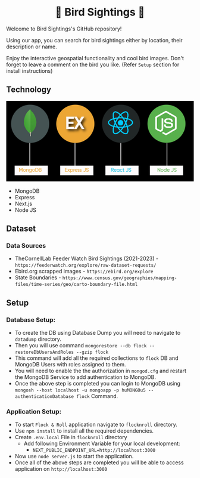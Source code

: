<div align="center" style="margin-top: 0;">
<h1> 📸 Bird Sightings 📸 </h1>

</div>


Welcome to Bird Sightings's GitHub repository!

Using our app, you can search for bird sightings either by location, their description or name.

Enjoy the interactive geospatial functionality and cool bird images. Don't forget to leave a comment on the bird you like. (Refer `Setup` section for install instructions)

## Technology

![tech stack](readmeImages/mern.png)

- MongoDB
- Express
- Next.js
- Node JS

## Dataset

### Data Sources 

- TheCornellLab Feeder Watch Bird Sightings (2021-2023) - `https://feederwatch.org/explore/raw-dataset-requests/`
- Ebird.org scrapped images - `https://ebird.org/explore`
- State Boundaries - `https://www.census.gov/geographies/mapping-files/time-series/geo/carto-boundary-file.html`

## Setup

### Database Setup:
- To create the DB using Database Dump you will need to navigate to `datadump` directory.
- Then you will use command `mongorestore --db flock --restoreDbUsersAndRoles --gzip flock`
- This command will add all the required collections to `flock` DB and MongoDB Users with roles assigned to them.
- You will need to enable the the authorization in `mongod.cfg` and restart the MongoDB Service to add authentication to MongoDB.
- Once the above step is completed you can login to MongoDB using `mongosh --host localhost -u mongoapp -p huMONGOu5 --authenticationDatabase flock` Command.

### Application Setup:
- To start `Flock & Roll` application navigate to `flocknroll` directory.
- Use `npm install` to install all the required dependencies.
- Create `.env.local` File in `flocknroll` directory
    - Add following Environment Variable for your local development:
        - `NEXT_PUBLIC_ENDPOINT_URL=http://localhost:3000`
- Now use `node server.js` to start the application.
- Once all of the above steps are completed you will be able to access application on `http://localhost:3000`


